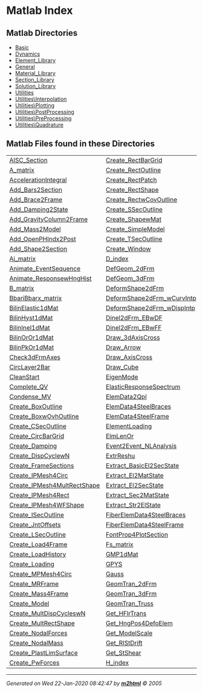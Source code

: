 <!DOCTYPE HTML PUBLIC "-//W3C//DTD HTML 4.01 Transitional//EN"
                "http://www.w3.org/TR/REC-html40/loose.dtd">
<html>
<body>
<a name="_top"></a>
<h1>Matlab Index</h1>
<h2>Matlab Directories</h2>
<ul style="list-style-image:url(./matlabicon.gif)">
<li><a href="Basic/FEDEASLab/">Basic</a></li><li><a href="Dynamics/FEDEASLab/">Dynamics</a></li><li><a href="Element_Library/FEDEASLab/">Element_Library</a></li><li><a href="General/FEDEASLab/">General</a></li><li><a href="Material_Library/FEDEASLab/">Material_Library</a></li><li><a href="Section_Library/FEDEASLab/">Section_Library</a></li><li><a href="Solution_Library/FEDEASLab/">Solution_Library</a></li><li><a href="Utilities/FEDEASLab/">Utilities</a></li><li><a href="Utilities/Interpolation/FEDEASLab/">Utilities\Interpolation</a></li><li><a href="Utilities/Plotting/FEDEASLab/">Utilities\Plotting</a></li><li><a href="Utilities/PostProcessing/FEDEASLab/">Utilities\PostProcessing</a></li><li><a href="Utilities/PreProcessing/FEDEASLab/">Utilities\PreProcessing</a></li><li><a href="Utilities/Quadrature/FEDEASLab/">Utilities\Quadrature</a></li></ul>
<h2>Matlab Files found in these Directories</h2>
<table width="100%">
		<tr>
			<td><a href="Utilities/PreProcessing/AISC_Section/" title="Utilities\PreProcessing">AISC_Section</a></td>		<td><a href="Utilities/PreProcessing/Create_RectBarGrid/" title="Utilities\PreProcessing">Create_RectBarGrid</a></td>		<td><a href="Utilities/Interpolation/Hermite/" title="Utilities\Interpolation">Hermite</a></td>		<td><a href="Utilities/Plotting/Plot_2dMomntDistr/" title="Utilities\Plotting">Plot_2dMomntDistr</a></td>	</tr>	<tr>
			<td><a href="Basic/A_matrix/" title="Basic">A_matrix</a></td>		<td><a href="Utilities/PreProcessing/Create_RectOutline/" title="Utilities\PreProcessing">Create_RectOutline</a></td>		<td><a href="Utilities/Interpolation/HermiteN/" title="Utilities\Interpolation">HermiteN</a></td>		<td><a href="Utilities/Plotting/Plot_AxialForces/" title="Utilities\Plotting">Plot_AxialForces</a></td>	</tr>	<tr>
			<td><a href="Dynamics/AccelerationIntegral/" title="Dynamics">AccelerationIntegral</a></td>		<td><a href="Utilities/PreProcessing/Create_RectPatch/" title="Utilities\PreProcessing">Create_RectPatch</a></td>		<td><a href="Section_Library/HomoCircSecw1dMat/" title="Section_Library">HomoCircSecw1dMat</a></td>		<td><a href="Utilities/Plotting/Plot_BounCond/" title="Utilities\Plotting">Plot_BounCond</a></td>	</tr>	<tr>
			<td><a href="Utilities/PreProcessing/Add_Bars2Section/" title="Utilities\PreProcessing">Add_Bars2Section</a></td>		<td><a href="Utilities/PreProcessing/Create_RectShape/" title="Utilities\PreProcessing">Create_RectShape</a></td>		<td><a href="Section_Library/HomoRectSecw1dMat/" title="Section_Library">HomoRectSecw1dMat</a></td>		<td><a href="Utilities/Plotting/Plot_DeformedStructure/" title="Utilities\Plotting">Plot_DeformedStructure</a></td>	</tr>	<tr>
			<td><a href="Utilities/PreProcessing/Add_Brace2Frame/" title="Utilities\PreProcessing">Add_Brace2Frame</a></td>		<td><a href="Utilities/PreProcessing/Create_RectwCovOutline/" title="Utilities\PreProcessing">Create_RectwCovOutline</a></td>		<td><a href="Section_Library/HomoWFSecw1dMat/" title="Section_Library">HomoWFSecw1dMat</a></td>		<td><a href="Utilities/Plotting/Plot_DispPath/" title="Utilities\Plotting">Plot_DispPath</a></td>	</tr>	<tr>
			<td><a href="General/Add_Damping2State/" title="General">Add_Damping2State</a></td>		<td><a href="Utilities/PreProcessing/Create_SSecOutline/" title="Utilities\PreProcessing">Create_SSecOutline</a></td>		<td><a href="Solution_Library/Increment/" title="Solution_Library">Increment</a></td>		<td><a href="Utilities/Plotting/Plot_EQRecord/" title="Utilities\Plotting">Plot_EQRecord</a></td>	</tr>	<tr>
			<td><a href="Utilities/PreProcessing/Add_GravityColumn2Frame/" title="Utilities\PreProcessing">Add_GravityColumn2Frame</a></td>		<td><a href="Utilities/PreProcessing/Create_ShapewMat/" title="Utilities\PreProcessing">Create_ShapewMat</a></td>		<td><a href="Element_Library/Inel2dFrm_wLHNMYS/" title="Element_Library">Inel2dFrm_wLHNMYS</a></td>		<td><a href="Utilities/Plotting/Plot_ElemLoading/" title="Utilities\Plotting">Plot_ElemLoading</a></td>	</tr>	<tr>
			<td><a href="General/Add_Mass2Model/" title="General">Add_Mass2Model</a></td>		<td><a href="General/Create_SimpleModel/" title="General">Create_SimpleModel</a></td>		<td><a href="Element_Library/Inel2dFrm_wLPPM/" title="Element_Library">Inel2dFrm_wLPPM</a></td>		<td><a href="Utilities/Plotting/Plot_ForcDistr/" title="Utilities\Plotting">Plot_ForcDistr</a></td>	</tr>	<tr>
			<td><a href="Utilities/PostProcessing/Add_OpenPHIndx2Post/" title="Utilities\PostProcessing">Add_OpenPHIndx2Post</a></td>		<td><a href="Utilities/PreProcessing/Create_TSecOutline/" title="Utilities\PreProcessing">Create_TSecOutline</a></td>		<td><a href="Element_Library/Inel2dFrm_wOneComp/" title="Element_Library">Inel2dFrm_wOneComp</a></td>		<td><a href="Utilities/Plotting/Plot_Hinge4Elem/" title="Utilities\Plotting">Plot_Hinge4Elem</a></td>	</tr>	<tr>
			<td><a href="Utilities/PreProcessing/Add_Shape2Section/" title="Utilities\PreProcessing">Add_Shape2Section</a></td>		<td><a href="Utilities/Plotting/Create_Window/" title="Utilities\Plotting">Create_Window</a></td>		<td><a href="Element_Library/Inel2dFrm_wTwoComp/" title="Element_Library">Inel2dFrm_wTwoComp</a></td>		<td><a href="Utilities/Plotting/Plot_IPVarDistr/" title="Utilities\Plotting">Plot_IPVarDistr</a></td>	</tr>	<tr>
			<td><a href="General/Aj_matrix/" title="General">Aj_matrix</a></td>		<td><a href="Utilities/D_index/" title="Utilities">D_index</a></td>		<td><a href="Material_Library/InelJ2PwLH3dMat/" title="Material_Library">InelJ2PwLH3dMat</a></td>		<td><a href="Utilities/Plotting/Plot_LoadHistory/" title="Utilities\Plotting">Plot_LoadHistory</a></td>	</tr>	<tr>
			<td><a href="Utilities/Plotting/Animate_EventSequence/" title="Utilities\Plotting">Animate_EventSequence</a></td>		<td><a href="Element_Library/DefGeom_2dFrm/" title="Element_Library">DefGeom_2dFrm</a></td>		<td><a href="Material_Library/InelLPwLH1dMat/" title="Material_Library">InelLPwLH1dMat</a></td>		<td><a href="Utilities/Plotting/Plot_Mesh4Circ/" title="Utilities\Plotting">Plot_Mesh4Circ</a></td>	</tr>	<tr>
			<td><a href="Utilities/Plotting/Animate_ResponsewHngHist/" title="Utilities\Plotting">Animate_ResponsewHngHist</a></td>		<td><a href="Element_Library/DefGeom_3dFrm/" title="Element_Library">DefGeom_3dFrm</a></td>		<td><a href="Dynamics/InelSDOF_Newmark/" title="Dynamics">InelSDOF_Newmark</a></td>		<td><a href="Utilities/Plotting/Plot_Mesh4MultRectShape/" title="Utilities\Plotting">Plot_Mesh4MultRectShape</a></td>	</tr>	<tr>
			<td><a href="Basic/B_matrix/" title="Basic">B_matrix</a></td>		<td><a href="Element_Library/DeformShape2dFrm/" title="Element_Library">DeformShape2dFrm</a></td>		<td><a href="Element_Library/InelTruss/" title="Element_Library">InelTruss</a></td>		<td><a href="Utilities/Plotting/Plot_Model/" title="Utilities\Plotting">Plot_Model</a></td>	</tr>	<tr>
			<td><a href="Basic/BbariBbarx_matrix/" title="Basic">BbariBbarx_matrix</a></td>		<td><a href="Element_Library/DeformShape2dFrm_wCurvIntp/" title="Element_Library">DeformShape2dFrm_wCurvIntp</a></td>		<td><a href="Solution_Library/Initialize/" title="Solution_Library">Initialize</a></td>		<td><a href="Utilities/Plotting/Plot_NodalForces/" title="Utilities\Plotting">Plot_NodalForces</a></td>	</tr>	<tr>
			<td><a href="Material_Library/BilinElastic1dMat/" title="Material_Library">BilinElastic1dMat</a></td>		<td><a href="Element_Library/DeformShape2dFrm_wDispIntp/" title="Element_Library">DeformShape2dFrm_wDispIntp</a></td>		<td><a href="Solution_Library/Initialize_SolStrat/" title="Solution_Library">Initialize_SolStrat</a></td>		<td><a href="Utilities/Plotting/Plot_OpenPlasticHinges/" title="Utilities\Plotting">Plot_OpenPlasticHinges</a></td>	</tr>	<tr>
			<td><a href="Material_Library/BilinHyst1dMat/" title="Material_Library">BilinHyst1dMat</a></td>		<td><a href="Element_Library/Dinel2dFrm_EBwDF/" title="Element_Library">Dinel2dFrm_EBwDF</a></td>		<td><a href="Solution_Library/Initialize_State/" title="Solution_Library">Initialize_State</a></td>		<td><a href="Utilities/Plotting/Plot_PlasticHinges/" title="Utilities\Plotting">Plot_PlasticHinges</a></td>	</tr>	<tr>
			<td><a href="Material_Library/BilinInel1dMat/" title="Material_Library">BilinInel1dMat</a></td>		<td><a href="Element_Library/Dinel2dFrm_EBwFF/" title="Element_Library">Dinel2dFrm_EBwFF</a></td>		<td><a href="Solution_Library/Iterate/" title="Solution_Library">Iterate</a></td>		<td><a href="Utilities/Plotting/Plot_Releases/" title="Utilities\Plotting">Plot_Releases</a></td>	</tr>	<tr>
			<td><a href="Material_Library/BilinOrOr1dMat/" title="Material_Library">BilinOrOr1dMat</a></td>		<td><a href="Utilities/Plotting/Draw_3dAxisCross/" title="Utilities\Plotting">Draw_3dAxisCross</a></td>		<td><a href="Basic/Ks_matrix/" title="Basic">Ks_matrix</a></td>		<td><a href="Utilities/Plotting/Plot_SectionGeometry/" title="Utilities\Plotting">Plot_SectionGeometry</a></td>	</tr>	<tr>
			<td><a href="Material_Library/BilinPkOr1dMat/" title="Material_Library">BilinPkOr1dMat</a></td>		<td><a href="Utilities/Plotting/Draw_Arrow/" title="Utilities\Plotting">Draw_Arrow</a></td>		<td><a href="Element_Library/LE2dFrm/" title="Element_Library">LE2dFrm</a></td>		<td><a href="Utilities/Plotting/Plot_StoryDistr/" title="Utilities\Plotting">Plot_StoryDistr</a></td>	</tr>	<tr>
			<td><a href="Element_Library/Check3dFrmAxes/" title="Element_Library">Check3dFrmAxes</a></td>		<td><a href="Utilities/Plotting/Draw_AxisCross/" title="Utilities\Plotting">Draw_AxisCross</a></td>		<td><a href="Element_Library/LE2dFrm_wPdelta/" title="Element_Library">LE2dFrm_wPdelta</a></td>		<td><a href="Utilities/Plotting/Plot_XYData/" title="Utilities\Plotting">Plot_XYData</a></td>	</tr>	<tr>
			<td><a href="Utilities/PreProcessing/CircLayer2Bar/" title="Utilities\PreProcessing">CircLayer2Bar</a></td>		<td><a href="Utilities/Plotting/Draw_Cube/" title="Utilities\Plotting">Draw_Cube</a></td>		<td><a href="Element_Library/LE3dFrm/" title="Element_Library">LE3dFrm</a></td>		<td><a href="Utilities/Print_PDFile/" title="Utilities">Print_PDFile</a></td>	</tr>	<tr>
			<td><a href="Utilities/CleanStart/" title="Utilities">CleanStart</a></td>		<td><a href="Dynamics/EigenMode/" title="Dynamics">EigenMode</a></td>		<td><a href="Element_Library/LETruss/" title="Element_Library">LETruss</a></td>		<td><a href="Basic/Q0_vector/" title="Basic">Q0_vector</a></td>	</tr>	<tr>
			<td><a href="Utilities/PostProcessing/Complete_QV/" title="Utilities\PostProcessing">Complete_QV</a></td>		<td><a href="Dynamics/ElasticResponseSpectrum/" title="Dynamics">ElasticResponseSpectrum</a></td>		<td><a href="Dynamics/LSDOF_LinearWilson/" title="Dynamics">LSDOF_LinearWilson</a></td>		<td><a href="Utilities/PostProcessing/Q2Post/" title="Utilities\PostProcessing">Q2Post</a></td>	</tr>	<tr>
			<td><a href="Solution_Library/Condense_MV/" title="Solution_Library">Condense_MV</a></td>		<td><a href="Utilities/PreProcessing/ElemData2Qpl/" title="Utilities\PreProcessing">ElemData2Qpl</a></td>		<td><a href="Dynamics/LSDOF_Newmark/" title="Dynamics">LSDOF_Newmark</a></td>		<td><a href="Section_Library/ReCircSecw1dMat/" title="Section_Library">ReCircSecw1dMat</a></td>	</tr>	<tr>
			<td><a href="Utilities/PreProcessing/Create_BoxOutline/" title="Utilities\PreProcessing">Create_BoxOutline</a></td>		<td><a href="Utilities/PreProcessing/ElemData4SteelBraces/" title="Utilities\PreProcessing">ElemData4SteelBraces</a></td>		<td><a href="Utilities/Plotting/Label_2dMoments/" title="Utilities\Plotting">Label_2dMoments</a></td>		<td><a href="Section_Library/ReRectSecw1dMat/" title="Section_Library">ReRectSecw1dMat</a></td>	</tr>	<tr>
			<td><a href="Utilities/PreProcessing/Create_BoxwOvhOutline/" title="Utilities\PreProcessing">Create_BoxwOvhOutline</a></td>		<td><a href="Utilities/PreProcessing/ElemData4SteelFrame/" title="Utilities\PreProcessing">ElemData4SteelFrame</a></td>		<td><a href="Utilities/Plotting/Label_AxialForces/" title="Utilities\Plotting">Label_AxialForces</a></td>		<td><a href="Basic/Readme/" title="Basic">Readme</a></td>	</tr>	<tr>
			<td><a href="Utilities/PreProcessing/Create_CSecOutline/" title="Utilities\PreProcessing">Create_CSecOutline</a></td>		<td><a href="Element_Library/ElementLoading/" title="Element_Library">ElementLoading</a></td>		<td><a href="Utilities/Plotting/Label_Model/" title="Utilities\Plotting">Label_Model</a></td>		<td><a href="Utilities/PreProcessing/Rectangle2Fiber/" title="Utilities\PreProcessing">Rectangle2Fiber</a></td>	</tr>	<tr>
			<td><a href="Utilities/PreProcessing/Create_CircBarGrid/" title="Utilities\PreProcessing">Create_CircBarGrid</a></td>		<td><a href="Basic/ElmLenOr/" title="Basic">ElmLenOr</a></td>		<td><a href="Utilities/Interpolation/Lagrange/" title="Utilities\Interpolation">Lagrange</a></td>		<td><a href="Utilities/SIUnits/" title="Utilities">SIUnits</a></td>	</tr>	<tr>
			<td><a href="General/Create_Damping/" title="General">Create_Damping</a></td>		<td><a href="Solution_Library/Event2Event_NLAnalysis/" title="Solution_Library">Event2Event_NLAnalysis</a></td>		<td><a href="Utilities/Interpolation/LagrangeN/" title="Utilities\Interpolation">LagrangeN</a></td>		<td><a href="Basic/S_Check_Global3dEQ/" title="Basic">S_Check_Global3dEQ</a></td>	</tr>	<tr>
			<td><a href="Utilities/Create_DispCyclewN/" title="Utilities">Create_DispCyclewN</a></td>		<td><a href="Element_Library/ExtrReshu/" title="Element_Library">ExtrReshu</a></td>		<td><a href="Element_Library/Large2du2v_Frm/" title="Element_Library">Large2du2v_Frm</a></td>		<td><a href="Basic/S_DisplMethod/" title="Basic">S_DisplMethod</a></td>	</tr>	<tr>
			<td><a href="Utilities/PreProcessing/Create_FrameSections/" title="Utilities\PreProcessing">Create_FrameSections</a></td>		<td><a href="Element_Library/Extract_BasicEl2SecState/" title="Element_Library">Extract_BasicEl2SecState</a></td>		<td><a href="Element_Library/Large3du2v_Frm/" title="Element_Library">Large3du2v_Frm</a></td>		<td><a href="Basic/S_ForceMethod/" title="Basic">S_ForceMethod</a></td>	</tr>	<tr>
			<td><a href="Utilities/PreProcessing/Create_IPMesh4Circ/" title="Utilities\PreProcessing">Create_IPMesh4Circ</a></td>		<td><a href="Element_Library/Extract_El2MatState/" title="Element_Library">Extract_El2MatState</a></td>		<td><a href="Utilities/Plotting/LineProp4PlotSection/" title="Utilities\Plotting">LineProp4PlotSection</a></td>		<td><a href="Element_Library/SectionWrapper/" title="Element_Library">SectionWrapper</a></td>	</tr>	<tr>
			<td><a href="Utilities/PreProcessing/Create_IPMesh4MultRectShape/" title="Utilities\PreProcessing">Create_IPMesh4MultRectShape</a></td>		<td><a href="Element_Library/Extract_El2SecState/" title="Element_Library">Extract_El2SecState</a></td>		<td><a href="Solution_Library/LinearStep/" title="Solution_Library">LinearStep</a></td>		<td><a href="Utilities/Quadrature/Simpson/" title="Utilities\Quadrature">Simpson</a></td>	</tr>	<tr>
			<td><a href="Utilities/PreProcessing/Create_IPMesh4Rect/" title="Utilities\PreProcessing">Create_IPMesh4Rect</a></td>		<td><a href="Section_Library/Extract_Sec2MatState/" title="Section_Library">Extract_Sec2MatState</a></td>		<td><a href="Solution_Library/LoadFactorControl/" title="Solution_Library">LoadFactorControl</a></td>		<td><a href="Solution_Library/StateDetermination/" title="Solution_Library">StateDetermination</a></td>	</tr>	<tr>
			<td><a href="Utilities/PreProcessing/Create_IPMesh4WFShape/" title="Utilities\PreProcessing">Create_IPMesh4WFShape</a></td>		<td><a href="General/Extract_Str2ElState/" title="General">Extract_Str2ElState</a></td>		<td><a href="Solution_Library/LoadFactorIncrement/" title="Solution_Library">LoadFactorIncrement</a></td>		<td><a href="General/Structure/" title="General">Structure</a></td>	</tr>	<tr>
			<td><a href="Utilities/PreProcessing/Create_ISecOutline/" title="Utilities\PreProcessing">Create_ISecOutline</a></td>		<td><a href="Utilities/PreProcessing/FiberElemData4SteelBraces/" title="Utilities\PreProcessing">FiberElemData4SteelBraces</a></td>		<td><a href="Utilities/Quadrature/Lobatto/" title="Utilities\Quadrature">Lobatto</a></td>		<td><a href="General/SubIncr4ElemntSD/" title="General">SubIncr4ElemntSD</a></td>	</tr>	<tr>
			<td><a href="Utilities/PreProcessing/Create_JntOffsets/" title="Utilities\PreProcessing">Create_JntOffsets</a></td>		<td><a href="Utilities/PreProcessing/FiberElemData4SteelFrame/" title="Utilities\PreProcessing">FiberElemData4SteelFrame</a></td>		<td><a href="Basic/Localize/" title="Basic">Localize</a></td>		<td><a href="Solution_Library/TimeIntegrationConstants/" title="Solution_Library">TimeIntegrationConstants</a></td>	</tr>	<tr>
			<td><a href="Utilities/PreProcessing/Create_LSecOutline/" title="Utilities\PreProcessing">Create_LSecOutline</a></td>		<td><a href="Utilities/Plotting/FontProp4PlotSection/" title="Utilities\Plotting">FontProp4PlotSection</a></td>		<td><a href="Utilities/PreProcessing/MP1dInt4Circ/" title="Utilities\PreProcessing">MP1dInt4Circ</a></td>		<td><a href="Element_Library/TranJnt/" title="Element_Library">TranJnt</a></td>	</tr>	<tr>
			<td><a href="Utilities/PreProcessing/Create_Load4Frame/" title="Utilities\PreProcessing">Create_Load4Frame</a></td>		<td><a href="Basic/Fs_matrix/" title="Basic">Fs_matrix</a></td>		<td><a href="Utilities/PreProcessing/MP2dInt4Circ/" title="Utilities\PreProcessing">MP2dInt4Circ</a></td>		<td><a href="Solution_Library/TransientIncrement/" title="Solution_Library">TransientIncrement</a></td>	</tr>	<tr>
			<td><a href="Utilities/Create_LoadHistory/" title="Utilities">Create_LoadHistory</a></td>		<td><a href="Material_Library/GMP1dMat/" title="Material_Library">GMP1dMat</a></td>		<td><a href="Material_Library/ManderConcr1dMat/" title="Material_Library">ManderConcr1dMat</a></td>		<td><a href="Solution_Library/TransientInitialize/" title="Solution_Library">TransientInitialize</a></td>	</tr>	<tr>
			<td><a href="General/Create_Loading/" title="General">Create_Loading</a></td>		<td><a href="Element_Library/GPYS/" title="Element_Library">GPYS</a></td>		<td><a href="Element_Library/MaterialWrapper/" title="Element_Library">MaterialWrapper</a></td>		<td><a href="Solution_Library/TransientIterate/" title="Solution_Library">TransientIterate</a></td>	</tr>	<tr>
			<td><a href="Utilities/PreProcessing/Create_MPMesh4Circ/" title="Utilities\PreProcessing">Create_MPMesh4Circ</a></td>		<td><a href="Utilities/Quadrature/Gauss/" title="Utilities\Quadrature">Gauss</a></td>		<td><a href="Utilities/Quadrature/Midpoint/" title="Utilities\Quadrature">Midpoint</a></td>		<td><a href="Solution_Library/TransientStateDetermination/" title="Solution_Library">TransientStateDetermination</a></td>	</tr>	<tr>
			<td><a href="Utilities/PreProcessing/Create_MRFrame/" title="Utilities\PreProcessing">Create_MRFrame</a></td>		<td><a href="Element_Library/GeomTran_2dFrm/" title="Element_Library">GeomTran_2dFrm</a></td>		<td><a href="Dynamics/ModalAnalysis/" title="Dynamics">ModalAnalysis</a></td>		<td><a href="Utilities/Quadrature/Trap/" title="Utilities\Quadrature">Trap</a></td>	</tr>	<tr>
			<td><a href="Utilities/PreProcessing/Create_Mass4Frame/" title="Utilities\PreProcessing">Create_Mass4Frame</a></td>		<td><a href="Element_Library/GeomTran_3dFrm/" title="Element_Library">GeomTran_3dFrm</a></td>		<td><a href="Dynamics/ModeDecomposition/" title="Dynamics">ModeDecomposition</a></td>		<td><a href="Utilities/Units/" title="Utilities">Units</a></td>	</tr>	<tr>
			<td><a href="General/Create_Model/" title="General">Create_Model</a></td>		<td><a href="Element_Library/GeomTran_Truss/" title="Element_Library">GeomTran_Truss</a></td>		<td><a href="Section_Library/MultRectSecw1dMat/" title="Section_Library">MultRectSecw1dMat</a></td>		<td><a href="Solution_Library/Update_State/" title="Solution_Library">Update_State</a></td>	</tr>	<tr>
			<td><a href="Utilities/Create_MultDispCycleswN/" title="Utilities">Create_MultDispCycleswN</a></td>		<td><a href="Utilities/PostProcessing/Get_HFlrTrans/" title="Utilities\PostProcessing">Get_HFlrTrans</a></td>		<td><a href="Solution_Library/OneIteration/" title="Solution_Library">OneIteration</a></td>		<td><a href="Solution_Library/Update_TransientState/" title="Solution_Library">Update_TransientState</a></td>	</tr>	<tr>
			<td><a href="Utilities/PreProcessing/Create_MultRectShape/" title="Utilities\PreProcessing">Create_MultRectShape</a></td>		<td><a href="Utilities/Plotting/Get_HngPos4DefoElem/" title="Utilities\Plotting">Get_HngPos4DefoElem</a></td>		<td><a href="Solution_Library/OneTransientIteration/" title="Solution_Library">OneTransientIteration</a></td>		<td><a href="Basic/V0_vector/" title="Basic">V0_vector</a></td>	</tr>	<tr>
			<td><a href="General/Create_NodalForces/" title="General">Create_NodalForces</a></td>		<td><a href="Utilities/Plotting/Get_ModelScale/" title="Utilities\Plotting">Get_ModelScale</a></td>		<td><a href="Solution_Library/PlasticAnalysis/" title="Solution_Library">PlasticAnalysis</a></td>		<td><a href="Element_Library/kg_2dFrm/" title="Element_Library">kg_2dFrm</a></td>	</tr>	<tr>
			<td><a href="General/Create_NodalMass/" title="General">Create_NodalMass</a></td>		<td><a href="Utilities/PostProcessing/Get_RIStDrift/" title="Utilities\PostProcessing">Get_RIStDrift</a></td>		<td><a href="Basic/PlasticAnalysis_wLBT/" title="Basic">PlasticAnalysis_wLBT</a></td>		<td><a href="Element_Library/kg_3dFrm/" title="Element_Library">kg_3dFrm</a></td>	</tr>	<tr>
			<td><a href="Solution_Library/Create_PlastLimSurface/" title="Solution_Library">Create_PlastLimSurface</a></td>		<td><a href="Utilities/PostProcessing/Get_StShear/" title="Utilities\PostProcessing">Get_StShear</a></td>		<td><a href="Basic/PlasticAnalysis_wUBT/" title="Basic">PlasticAnalysis_wUBT</a></td>		<td><a href="Element_Library/kg_Truss/" title="Element_Library">kg_Truss</a></td>	</tr>	<tr>
			<td><a href="General/Create_PwForces/" title="General">Create_PwForces</a></td>		<td><a href="Utilities/H_index/" title="Utilities">H_index</a></td>		<td><a href="Utilities/Plotting/Plot_2dCurvDistr/" title="Utilities\Plotting">Plot_2dCurvDistr</a></td>		<td><a href="" title=""></a></td>	</tr></table>
<hr><address>Generated on Wed 22-Jan-2020 08:42:47 by <strong><a href="http://www.artefact.tk/software/matlab/m2html/" title="Matlab Documentation in HTML">m2html</a></strong> &copy; 2005</address>
</body>
</html>
